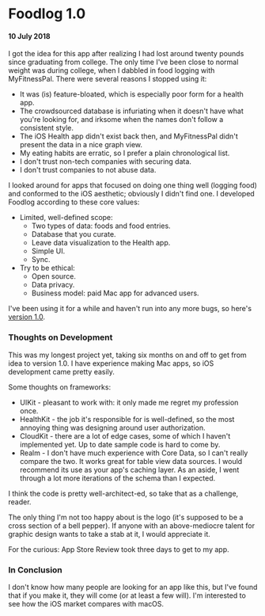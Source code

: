 # Foodlog 1.0
#### 10 July 2018

I got the idea for this app after realizing I had lost around twenty pounds since graduating from college. The only time I've been close to normal weight was during college, when I dabbled in food logging with MyFitnessPal. There were several reasons I stopped using it:

* It was (is) feature-bloated, which is especially poor form for a health app.
* The crowdsourced database is infuriating when it doesn't have what you're looking for, and irksome when the names don't follow a consistent style.
* The iOS Health app didn't exist back then, and MyFitnessPal didn't present the data in a nice graph view.
* My eating habits are erratic, so I prefer a plain chronological list.
* I don't trust non-tech companies with securing data.
* I don't trust companies to not abuse data.

I looked around for apps that focused on doing one thing well (logging food) and conformed to the iOS aesthetic; obviously I didn't find one. I developed Foodlog according to these core values:

* Limited, well-defined scope:
    - Two types of data: foods and food entries.
    - Database that you curate.
    - Leave data visualization to the Health app.
    - Simple UI.
    - Sync.
* Try to be ethical:
    - Open source.
    - Data privacy.
    - Business model: paid Mac app for advanced users.

I've been using it for a while and haven't run into any more bugs, so here's [version 1.0](https://itunes.apple.com/us/app/foodlog-health-app/id1260408472).

### Thoughts on Development

This was my longest project yet, taking six months on and off to get from idea to version 1.0. I have experience making Mac apps, so iOS development came pretty easily.

Some thoughts on frameworks:

* UIKit - pleasant to work with: it only made me regret my profession once.
* HealthKit - the job it's responsible for is well-defined, so the most annoying thing was designing around user authorization.
* CloudKit - there are a lot of edge cases, some of which I haven't implemented yet. Up to date sample code is hard to come by.
* Realm - I don't have much experience with Core Data, so I can't really compare the two. It works great for table view data sources. I would recommend its use as your app's caching layer. As an aside, I went through a lot more iterations of the schema than I expected.

I think the code is pretty well-architect-ed, so take that as a challenge, reader.

The only thing I'm not too happy about is the logo (it's supposed to be a cross section of a bell pepper). If anyone with an above-mediocre talent for graphic design wants to take a stab at it, I would appreciate it.

For the curious: App Store Review took three days to get to my app.

### In Conclusion

I don't know how many people are looking for an app like this, but I've found that if you make it, they will come (or at least a few will). I'm interested to see how the iOS market compares with macOS.